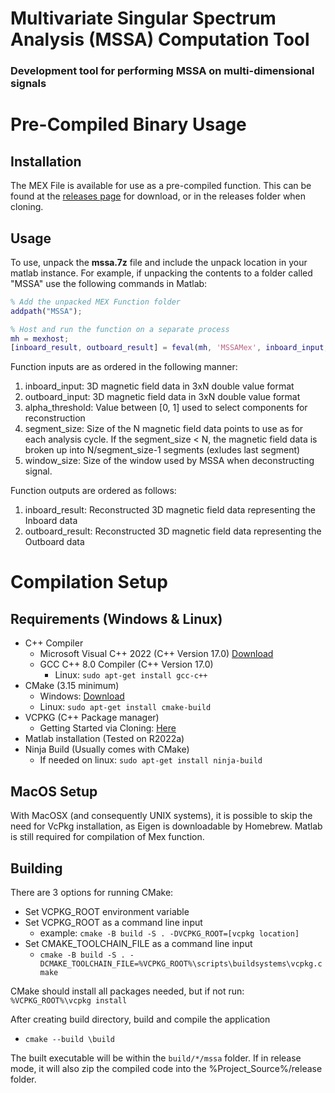 # Multivariate Singular Spectrum Analysis (MSSA) Computation Tool
### Development tool for performing MSSA on multi-dimensional signals

# Pre-Compiled Binary Usage
## Installation
The MEX File is available for use as a pre-compiled function. This can be found at the [releases page](https://research-git.uiowa.edu/space-physics/epop/mssaprocessingpipeline/-/releases) for download, or in the releases folder when cloning. 
## Usage
To use, unpack the **mssa.7z** file and include the unpack location in your matlab instance. For example, if unpacking the contents to a folder called "MSSA" use the following commands in Matlab:

```Matlab
% Add the unpacked MEX Function folder
addpath("MSSA");

% Host and run the function on a separate process
mh = mexhost;
[inboard_result, outboard_result] = feval(mh, 'MSSAMex', inboard_input, outboard_input, alpha_threshold, segment_size, window_size);
```

Function inputs are as ordered in the following manner:
1. inboard_input: 3D magnetic field data in 3xN double value format
2. outboard_input: 3D magnetic field data in 3xN double value format
3. alpha_threshold: Value between [0, 1] used to select components for reconstruction
4. segment_size: Size of the N magnetic field data points to use as for each analysis cycle. If the segment_size < N, the magnetic field data is broken up into N/segment_size-1 segments (exludes last segment)
5. window_size: Size of the window used by MSSA when deconstructing signal.

Function outputs are ordered as follows:
1. inboard_result: Reconstructed 3D magnetic field data representing the Inboard data
2. outboard_result: Reconstructed 3D magnetic field data representing the Outboard data

# Compilation Setup
## Requirements (Windows & Linux)
 - C++ Compiler 
   - Microsoft Visual C++ 2022 (C++ Version 17.0) [Download](https://docs.microsoft.com/en-us/visualstudio/releases/2022/release-notes-v17.0)
   - GCC C++ 8.0 Compiler (C++ Version 17.0) 
     - Linux: `sudo apt-get install gcc-c++`
 - CMake (3.15 minimum)
   - Windows: [Download](https://cmake.org/download/)
   - Linux: `sudo apt-get install cmake-build`
 - VCPKG (C++ Package manager)
   - Getting Started via Cloning: [Here](https://vcpkg.io/en/getting-started.html)
 - Matlab installation (Tested on R2022a)
 - Ninja Build (Usually comes with CMake)
   - If needed on linux: `sudo apt-get install ninja-build`

## MacOS Setup
With MacOSX (and consequently UNIX systems), it is possible to skip the need for VcPkg installation, as Eigen is downloadable by Homebrew. Matlab is still required for compilation of Mex function.

## Building
There are 3 options for running CMake:
 - Set VCPKG_ROOT environment variable
 - Set VCPKG_ROOT as a command line input
    - example: `cmake -B build -S . -DVCPKG_ROOT=[vcpkg location]`
 - Set CMAKE_TOOLCHAIN_FILE as a command line input
    - `cmake -B build -S . -DCMAKE_TOOLCHAIN_FILE=%VCPKG_ROOT%\scripts\buildsystems\vcpkg.cmake`

CMake should install all packages needed, but if not run: `%VCPKG_ROOT%\vcpkg install`

After creating build directory, build and compile the application
 - `cmake --build \build`

The built executable will be within the `build/*/mssa` folder. If in release mode, it will also zip the compiled code into the %Project_Source%/release folder.
